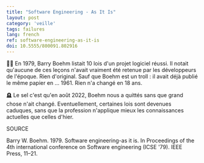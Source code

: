 ```yaml
---
title: "Software Engineering - As It Is"
layout: post
category: 'veille'
tags: failures
lang: french
ref: software-engineering-as-it-is
doi: 10.5555/800091.802916
---
```


🤦‍♂️ En 1979, Barry Boehm listait 10 lois d'un projet logiciel réussi. Il notait qu'aucune de ces leçons n'avait vraiment été retenue par les développeurs de l'époque. Rien d'original. Sauf que Boehm est un troll : il avait déjà publié le même papier en ... 1961. Rien n'a changé en 18 ans.

🪦 Le sel c'est qu'en août 2022, Boehm nous a quittés sans que grand chose n'ait changé. Eventuellement, certaines lois sont devenues caduques, sans que la profession n'applique mieux les connaissances actuelles que celles d'hier.

SOURCE

Barry W. Boehm. 1979. Software engineering-as it is. In Proceedings of the 4th international conference on Software engineering (ICSE '79). IEEE Press, 11–21.